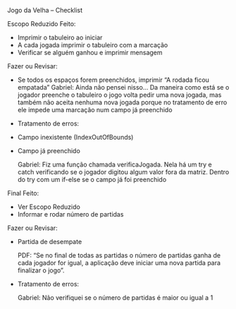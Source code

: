Jogo da Velha – Checklist 

Escopo Reduzido
Feito:
- Imprimir o tabuleiro ao iniciar
- A cada jogada imprimir o tabuleiro com a marcação
- Verificar se alguém ganhou e imprimir mensagem

Fazer ou Revisar:
- Se todos os espaços forem preenchidos, imprimir “A rodada ficou empatada”
	Gabriel: Ainda não pensei nisso... Da maneira como está se o jogador preenche o tabuleiro o jogo volta pedir uma nova jogada, mas também não aceita nenhuma nova jogada porque no tratamento de erro ele impede uma marcação num campo já preenchido

- Tratamento de erros:
- Campo inexistente (IndexOutOfBounds)
- Campo já preenchido

	Gabriel: Fiz uma função chamada verificaJogada. Nela há um try e catch verificando se o jogador digitou algum valor fora da matriz. Dentro do try com um if-else se o campo já foi preenchido

Final
Feito:
- Ver Escopo Reduzido
- Informar e rodar número de partidas

Fazer ou Revisar:
- Partida de desempate

	PDF: “Se no final de todas as partidas o número de partidas ganha de cada jogador for igual, a aplicação deve iniciar uma nova partida para finalizar o jogo”.
- Tratamento de erros:

	Gabriel: Não verifiquei se o número de partidas é maior ou igual a 1

